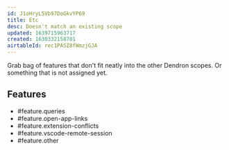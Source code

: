 ```yaml
---
id: J1oHryL5Vb97DoGkvYP69
title: Etc
desc: Doesn't match an existing scope
updated: 1639715963717
created: 1630332158701
airtableId: rec1PASZ8fWmzjGJA
---
```


Grab bag of features that don't fit neatly into the other Dendron scopes. Or something that is not assigned yet. 

## Features

- #feature.queries
- #feature.open-app-links
- #feature.extension-conflicts
- #feature.vscode-remote-session
- #feature.other